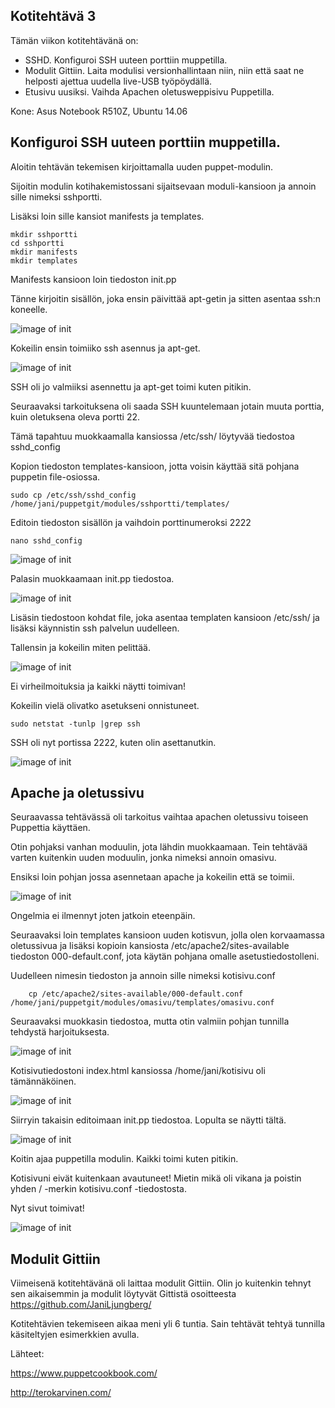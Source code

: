## Kotitehtävä 3

Tämän viikon kotitehtävänä on:

* SSHD. Konfiguroi SSH uuteen porttiin muppetilla.
* Modulit Gittiin. Laita modulisi versionhallintaan niin, niin että saat ne helposti ajettua uudella live-USB työpöydällä.
* Etusivu uusiksi. Vaihda Apachen oletusweppisivu Puppetilla.

Kone: Asus Notebook R510Z, Ubuntu 14.06

## Konfiguroi SSH uuteen porttiin muppetilla.

Aloitin tehtävän tekemisen kirjoittamalla uuden puppet-modulin.

Sijoitin modulin kotihakemistossani sijaitsevaan moduli-kansioon ja annoin sille nimeksi sshportti.

Lisäksi loin sille kansiot manifests ja templates.

    mkdir sshportti
    cd sshportti
    mkdir manifests
    mkdir templates
    
Manifests kansioon loin tiedoston init.pp

Tänne kirjoitin sisällön, joka ensin päivittää apt-getin ja sitten asentaa ssh:n koneelle.

![image of init](https://github.com/JaniLjungberg/puppetgit/blob/master/images/3-1.png)

Kokeilin ensin toimiiko ssh asennus ja apt-get.

![image of init](https://github.com/JaniLjungberg/puppetgit/blob/master/images/3-2.png)

SSH oli jo valmiiksi asennettu ja apt-get toimi kuten pitikin. 

Seuraavaksi tarkoituksena oli saada SSH kuuntelemaan jotain muuta porttia, kuin oletuksena oleva portti 22.

Tämä tapahtuu muokkaamalla kansiossa /etc/ssh/ löytyvää tiedostoa sshd_config

Kopion tiedoston templates-kansioon, jotta voisin käyttää sitä pohjana puppetin file-osiossa.

    sudo cp /etc/ssh/sshd_config /home/jani/puppetgit/modules/sshportti/templates/
     
Editoin tiedoston sisällön ja vaihdoin porttinumeroksi 2222

    nano sshd_config
    
![image of init](https://github.com/JaniLjungberg/puppetgit/blob/master/images/3-3.png)

Palasin muokkaamaan init.pp tiedostoa. 

![image of init](https://github.com/JaniLjungberg/puppetgit/blob/master/images/3-4.png)

Lisäsin tiedostoon kohdat file, joka asentaa templaten kansioon /etc/ssh/ ja lisäksi käynnistin ssh palvelun uudelleen.

Tallensin ja kokeilin miten pelittää.

![image of init](https://github.com/JaniLjungberg/puppetgit/blob/master/images/3-5.png)

Ei virheilmoituksia ja kaikki näytti toimivan!

Kokeilin vielä olivatko asetukseni onnistuneet.

    sudo netstat -tunlp |grep ssh
    
SSH oli nyt portissa 2222, kuten olin asettanutkin.

![image of init](https://github.com/JaniLjungberg/puppetgit/blob/master/images/3-6.png)

## Apache ja oletussivu

Seuraavassa tehtävässä oli tarkoitus vaihtaa apachen oletussivu toiseen Puppettia käyttäen. 

Otin pohjaksi vanhan moduulin, jota lähdin muokkaamaan. Tein tehtävää varten kuitenkin uuden moduulin, jonka nimeksi annoin omasivu.

Ensiksi loin pohjan jossa asennetaan apache ja kokeilin että se toimii.

![image of init](https://github.com/JaniLjungberg/puppetgit/blob/master/images/3-7.png)

Ongelmia ei ilmennyt joten jatkoin eteenpäin.

Seuraavaksi loin templates kansioon uuden kotisvun, jolla olen korvaamassa oletussivua ja lisäksi kopioin kansiosta
/etc/apache2/sites-available tiedoston 000-default.conf, jota käytän pohjana omalle asetustiedostolleni.

Uudelleen nimesin tiedoston ja annoin sille nimeksi kotisivu.conf

        cp /etc/apache2/sites-available/000-default.conf /home/jani/puppetgit/modules/omasivu/templates/omasivu.conf
        
Seuraavaksi muokkasin tiedostoa, mutta otin valmiin pohjan tunnilla tehdystä harjoituksesta.

![image of init](https://github.com/JaniLjungberg/puppetgit/blob/master/images/3-8.png)

Kotisivutiedostoni index.html kansiossa /home/jani/kotisivu oli tämännäköinen.

![image of init](https://github.com/JaniLjungberg/puppetgit/blob/master/images/3-10.png)

Siirryin takaisin editoimaan init.pp tiedostoa. Lopulta se näytti tältä.

![image of init](https://github.com/JaniLjungberg/puppetgit/blob/master/images/3-9.png)

Koitin ajaa puppetilla modulin. Kaikki toimi kuten pitikin.

Kotisivuni eivät kuitenkaan avautuneet! Mietin mikä oli vikana ja poistin yhden / -merkin kotisivu.conf -tiedostosta.

Nyt sivut toimivat!

![image of init](https://github.com/JaniLjungberg/puppetgit/blob/master/images/3-11.png)

## Modulit Gittiin

Viimeisenä kotitehtävänä oli laittaa modulit Gittiin. Olin jo kuitenkin tehnyt sen aikaisemmin ja modulit löytyvät 
Gittistä osoitteesta https://github.com/JaniLjungberg/

Kotitehtävien tekemiseen aikaa meni yli 6 tuntia. Sain tehtävät tehtyä tunnilla käsiteltyjen esimerkkien avulla.

Lähteet: 

https://www.puppetcookbook.com/

http://terokarvinen.com/
